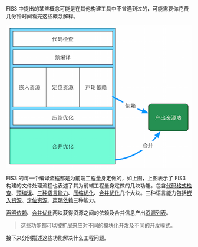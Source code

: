 
FIS3 中提出的某些概念可能是在其他构建工具中不曾遇到过的，可能需要你花费几分钟时间看完这些概念解释。

![](./img/outline-by-fis3.png)

FIS3 的每一个编译流程都是为前端工程量身定做的，如上图，上图表示了 FIS3 构建的文件处理流程也表述了其为前端工程量身定做的几块功能。包含[代码格式检查][]、[预编译][]、[三种语言能力][]、[压缩优化][]、[合并优化][]几个大块。三种语言能力包括[嵌入资源][]、[定位资源][]、[声明依赖][]三种能力。

[声明依赖][]、[合并优化][]两块获得资源之间的依赖及合并信息产出[资源列表][]。

> 这些功能都可以被扩展来应对不同的模块化开发及不同的开发模式。

接下来分别描述这些功能解决什么工程问题。

[代码格式检查]: ./lint.md
[预编译]: ./parser.md
[三种语言能力]: ./ext-lang.md
[嵌入资源]: ./inline.md
[定位资源]: ./uri.md
[声明依赖]: ./require.md
[压缩优化]: ./optimizer.md
[合并优化]: ./packager.md
[资源列表]: ./map.md

